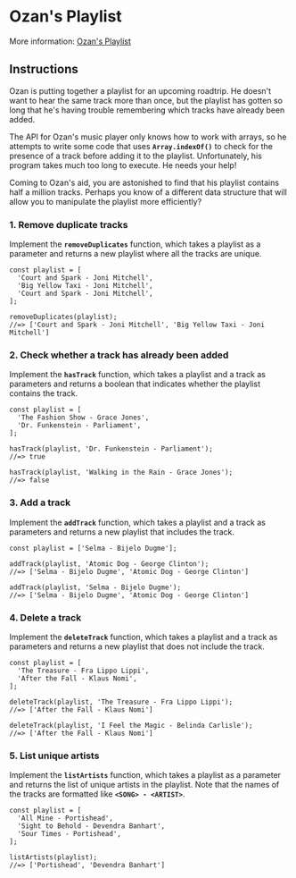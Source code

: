 # Ozan's Playlist

More information: [Ozan's Playlist](https://exercism.org/tracks/javascript/exercises/ozans-playlist)

## Instructions

Ozan is putting together a playlist for an upcoming roadtrip. He doesn't want to hear the same track more than once, but the playlist has gotten so long that he's having trouble remembering which tracks have already been added.

The API for Ozan's music player only knows how to work with arrays, so he attempts to write some code that uses **`Array.indexOf()`** to check for the presence of a track before adding it to the playlist. Unfortunately, his program takes much too long to execute. He needs your help!

Coming to Ozan's aid, you are astonished to find that his playlist contains half a million tracks. Perhaps you know of a different data structure that will allow you to manipulate the playlist more efficiently?

### 1. Remove duplicate tracks

Implement the **`removeDuplicates`** function, which takes a playlist as a parameter and returns a new playlist where all the tracks are unique.

```
const playlist = [
  'Court and Spark - Joni Mitchell',
  'Big Yellow Taxi - Joni Mitchell',
  'Court and Spark - Joni Mitchell',
];

removeDuplicates(playlist);
//=> ['Court and Spark - Joni Mitchell', 'Big Yellow Taxi - Joni Mitchell']
```

### 2. Check whether a track has already been added

Implement the **`hasTrack`** function, which takes a playlist and a track as parameters and returns a boolean that indicates whether the playlist contains the track.

```
const playlist = [
  'The Fashion Show - Grace Jones',
  'Dr. Funkenstein - Parliament',
];

hasTrack(playlist, 'Dr. Funkenstein - Parliament');
//=> true

hasTrack(playlist, 'Walking in the Rain - Grace Jones');
//=> false
```

### 3. Add a track

Implement the **`addTrack`** function, which takes a playlist and a track as parameters and returns a new playlist that includes the track.

```
const playlist = ['Selma - Bijelo Dugme'];

addTrack(playlist, 'Atomic Dog - George Clinton');
//=> ['Selma - Bijelo Dugme', 'Atomic Dog - George Clinton']

addTrack(playlist, 'Selma - Bijelo Dugme');
//=> ['Selma - Bijelo Dugme', 'Atomic Dog - George Clinton']
```

### 4. Delete a track

Implement the **`deleteTrack`** function, which takes a playlist and a track as parameters and returns a new playlist that does not include the track.

```
const playlist = [
  'The Treasure - Fra Lippo Lippi',
  'After the Fall - Klaus Nomi',
];

deleteTrack(playlist, 'The Treasure - Fra Lippo Lippi');
//=> ['After the Fall - Klaus Nomi']

deleteTrack(playlist, 'I Feel the Magic - Belinda Carlisle');
//=> ['After the Fall - Klaus Nomi']
```

### 5. List unique artists

Implement the **`listArtists`** function, which takes a playlist as a parameter and returns the list of unique artists in the playlist. Note that the names of the tracks are formatted like **`<SONG> - <ARTIST>`**.

```
const playlist = [
  'All Mine - Portishead',
  'Sight to Behold - Devendra Banhart',
  'Sour Times - Portishead',
];

listArtists(playlist);
//=> ['Portishead', 'Devendra Banhart']
```
